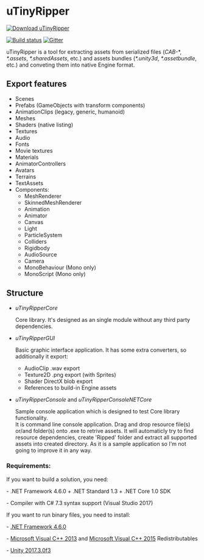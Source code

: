# uTinyRipper
[![Download uTinyRipper](https://a.fsdn.com/con/app/sf-download-button)](https://sourceforge.net/projects/utinyripper/files)

[![Build status](https://ci.appveyor.com/api/projects/status/yd78hqp83f7vjkwb?svg=true)](https://ci.appveyor.com/project/mafaca/utinyripper)
[![Gitter](https://badges.gitter.im/Join%20Chat.svg)](https://gitter.im/UtinyRipper/Lobby?utm_source=badge&utm_medium=badge&utm_campaign=pr-badge&utm_content=badge)

uTinyRipper is a tool for extracting assets from serialized files (*CAB-*\*, *\*.assets*, *\*.sharedAssets*, etc.) and assets bundles (*\*.unity3d*, *\*.assetbundle*, etc.) and conveting them into native Engine format.

## Export features
* Scenes
* Prefabs (GameObjects with transform components)
* AnimationClips (legacy, generic, humanoid)
* Meshes
* Shaders (native listing)
* Textures
* Audio
* Fonts
* Movie textures
* Materials
* AnimatorControllers
* Avatars
* Terrains
* TextAssets
* Components:
  * MeshRenderer
  * SkinnedMeshRenderer
  * Animation
  * Animator
  * Canvas
  * Light
  * ParticleSystem
  * Colliders
  * Rigidbody
  * AudioSource
  * Camera
  * MonoBehaviour (Mono only)
  * MonoScript (Mono only)

## Structure

* *uTinyRipperCore*

   Core library. It's designed as an single module without any third party dependencies.
   
* *uTinyRipperGUI*

   Basic graphic interface application. It has some extra converters, so additionally it export:
   * AudioClip .wav export
   * Texture2D .png export (with Sprites)
   * Shader DirectX blob export
   * References to build-in Engine assets
   
* *uTinyRipperConsole* and *uTinyRipperConsoleNETCore*

   Sample console application which is designed to test Core library functionality.   
   It is command line console application. Drag and drop resource file(s) or/and folder(s) onto .exe to retrive assets. It will automaticly try to find resource dependencies, create 'Ripped' folder and extract all supported assets into created directory.
   As it is a sample application so I'm not going to improve it in any way.



### Requirements:

If you want to build a solution, you need:

 \- .NET Framework 4.6.0 + .NET Standard 1.3 + .NET Core 1.0 SDK

 \- Compiler with C# 7.3 syntax support (Visual Studio 2017)


If you want to run binary files, you need to install:

 \- [.NET Framework 4.6.0](https://www.microsoft.com/en-us/download/details.aspx?id=48137)
 
 \- [Microsoft Visual C++ 2013](https://www.microsoft.com/en-us/download/details.aspx?id=40784) and [Microsoft Visual C++ 2015](https://www.microsoft.com/en-us/download/details.aspx?id=53840) Redistributables

 \- [Unity 2017.3.0f3](https://unity3d.com/get-unity/download/archive)

